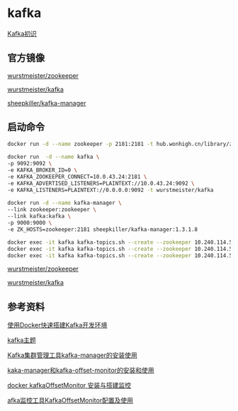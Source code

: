 # kafka

[Kafka初识](https://www.cnblogs.com/luotianshuai/p/5206662.html#autoid-0-0-0)

## 官方镜像

[wurstmeister/zookeeper](https://hub.docker.com/r/wurstmeister/zookeeper)

[wurstmeister/kafka](https://hub.docker.com/r/wurstmeister/kafka)

[sheepkiller/kafka-manager](https://hub.docker.com/r/sheepkiller/kafka-manager)

## 启动命令

```sh
docker run -d --name zookeeper -p 2181:2181 -t hub.wonhigh.cn/library/zookeeper:3.4.12
 
docker run  -d --name kafka \
-p 9092:9092 \
-e KAFKA_BROKER_ID=0 \
-e KAFKA_ZOOKEEPER_CONNECT=10.0.43.24:2181 \
-e KAFKA_ADVERTISED_LISTENERS=PLAINTEXT://10.0.43.24:9092 \
-e KAFKA_LISTENERS=PLAINTEXT://0.0.0.0:9092 -t wurstmeister/kafka
 
docker run -d --name kafka-manager \
--link zookeeper:zookeeper \
--link kafka:kafka \
-p 9000:9000 \
-e ZK_HOSTS=zookeeper:2181 sheepkiller/kafka-manager:1.3.1.8

docker exec -it kafka kafka-topics.sh --create --zookeeper 10.240.114.50:2181 --replication-factor 1 --partitions 1 --topic topic_notification_uat
docker exec -it kafka kafka-topics.sh --create --zookeeper 10.240.114.50:2181 --replication-factor 1 --partitions 1 --topic topic_qrcode_uat
docker exec -it kafka kafka-topics.sh --create --zookeeper 10.240.114.50:2181 --replication-factor 1 --partitions 1 --topic topic_petrel_gateway_notification_uat
```

[wurstmeister/zookeeper](https://hub.docker.com/r/wurstmeister/zookeeper)

[wurstmeister/kafka](https://hub.docker.com/r/wurstmeister/kafka)

## 参考资料

[使用Docker快速搭建Kafka开发环境](https://tomoyadeng.github.io/blog/2018/06/02/kafka-cluster-in-docker/index.html)

[kafka主题](https://blog.csdn.net/qq_37502106/article/details/80351858)

[Kafka集群管理工具kafka-manager的安装使用](https://www.cnblogs.com/frankdeng/p/9584870.html)

[kaka-manager和kafka-offset-monitor的安装和使用](https://blog.csdn.net/hwz2311245/article/details/50983121)

[docker kafkaOffsetMonitor 安装与搭建监控](https://www.e-learn.cn/content/qita/675743)

[afka监控工具KafkaOffsetMonitor配置及使用](https://www.cnblogs.com/dadonggg/p/8242682.html)
